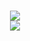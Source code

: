 <h1 align="center">
<img align="center" src="https://github-readme-stats.vercel.app/api?username=alexplom&hide_border=true&theme=nord&show_icons=true&count_private=true" />
<br/>
<img align="center" src="https://github-readme-stats.vercel.app/api/top-langs/?username=alexplom&layout=compact&hide_border=true&theme=nord&show_icons=true&count_private=true" />
</h1>
